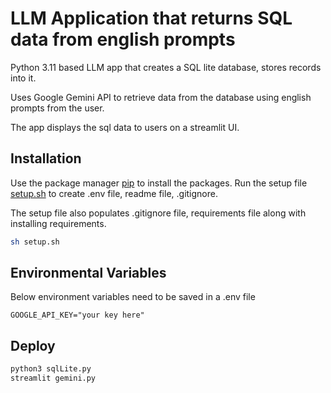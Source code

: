 # LLM Application that returns SQL data from english prompts

Python 3.11 based LLM app that creates a SQL lite database, stores records into it.

Uses Google Gemini API to retrieve data from the database using english prompts from the user.

The app displays the sql data to users on a streamlit UI.

## Installation

Use the package manager [pip](https://pip.pypa.io/en/stable/) to install the packages.
Run the setup file [setup.sh](https://github.com/rishi-srinivasan/text-to-sql-llm/blob/main/setup.sh) to create .env file, readme file, .gitignore.

The setup file also populates .gitignore file, requirements file along with installing requirements.

```bash
sh setup.sh
```

## Environmental Variables

Below environment variables need to be saved in a .env file
```
GOOGLE_API_KEY="your key here"
```

## Deploy

```python
python3 sqlLite.py
streamlit gemini.py
```